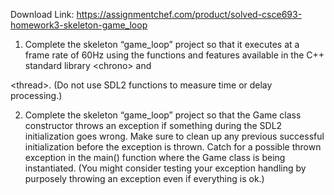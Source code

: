 Download Link: https://assignmentchef.com/product/solved-csce693-homework3-skeleton-game_loop
<br>
<ol>

 <li>Complete the skeleton “game_loop” project so that it executes at a frame rate of 60Hz using the functions and features available in the C++ standard library &lt;chrono&gt; and</li>

</ol>

&lt;thread&gt;. (Do not use SDL2 functions to measure time or delay processing.)

<ol start="2">

 <li> Complete the skeleton “game_loop” project so that the Game class constructor throws an exception if something during the SDL2 initialization goes wrong. Make sure to clean up any previous successful initialization before the exception is thrown.  Catch for a possible thrown exception in the main() function where the Game class is being instantiated. (You might consider testing your exception handling by purposely throwing an exception even if everything is ok.)</li>

</ol>